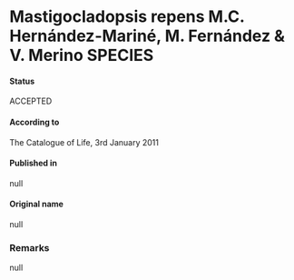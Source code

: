 Mastigocladopsis repens M.C. Hernández-Mariné, M. Fernández & V. Merino SPECIES
=======

#### Status
ACCEPTED

#### According to
The Catalogue of Life, 3rd January 2011

#### Published in
null

#### Original name
null

### Remarks
null